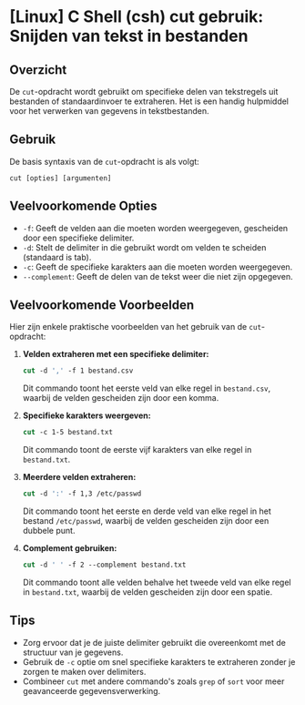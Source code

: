 # [Linux] C Shell (csh) cut gebruik: Snijden van tekst in bestanden

## Overzicht
De `cut`-opdracht wordt gebruikt om specifieke delen van tekstregels uit bestanden of standaardinvoer te extraheren. Het is een handig hulpmiddel voor het verwerken van gegevens in tekstbestanden.

## Gebruik
De basis syntaxis van de `cut`-opdracht is als volgt:

```
cut [opties] [argumenten]
```

## Veelvoorkomende Opties
- `-f`: Geeft de velden aan die moeten worden weergegeven, gescheiden door een specifieke delimiter.
- `-d`: Stelt de delimiter in die gebruikt wordt om velden te scheiden (standaard is tab).
- `-c`: Geeft de specifieke karakters aan die moeten worden weergegeven.
- `--complement`: Geeft de delen van de tekst weer die niet zijn opgegeven.

## Veelvoorkomende Voorbeelden
Hier zijn enkele praktische voorbeelden van het gebruik van de `cut`-opdracht:

1. **Velden extraheren met een specifieke delimiter:**
   ```csh
   cut -d ',' -f 1 bestand.csv
   ```
   Dit commando toont het eerste veld van elke regel in `bestand.csv`, waarbij de velden gescheiden zijn door een komma.

2. **Specifieke karakters weergeven:**
   ```csh
   cut -c 1-5 bestand.txt
   ```
   Dit commando toont de eerste vijf karakters van elke regel in `bestand.txt`.

3. **Meerdere velden extraheren:**
   ```csh
   cut -d ':' -f 1,3 /etc/passwd
   ```
   Dit commando toont het eerste en derde veld van elke regel in het bestand `/etc/passwd`, waarbij de velden gescheiden zijn door een dubbele punt.

4. **Complement gebruiken:**
   ```csh
   cut -d ' ' -f 2 --complement bestand.txt
   ```
   Dit commando toont alle velden behalve het tweede veld van elke regel in `bestand.txt`, waarbij de velden gescheiden zijn door een spatie.

## Tips
- Zorg ervoor dat je de juiste delimiter gebruikt die overeenkomt met de structuur van je gegevens.
- Gebruik de `-c` optie om snel specifieke karakters te extraheren zonder je zorgen te maken over delimiters.
- Combineer `cut` met andere commando's zoals `grep` of `sort` voor meer geavanceerde gegevensverwerking.
